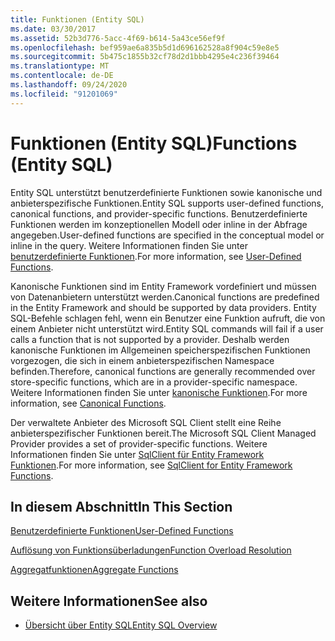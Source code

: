 ```yaml
---
title: Funktionen (Entity SQL)
ms.date: 03/30/2017
ms.assetid: 52b3d776-5acc-4f69-b614-5a43ce56ef9f
ms.openlocfilehash: bef959ae6a835b5d1d696162528a8f904c59e8e5
ms.sourcegitcommit: 5b475c1855b32cf78d2d1bbb4295e4c236f39464
ms.translationtype: MT
ms.contentlocale: de-DE
ms.lasthandoff: 09/24/2020
ms.locfileid: "91201069"
---
```

# <a name="functions-entity-sql"></a><span data-ttu-id="3fc34-102">Funktionen (Entity SQL)</span><span class="sxs-lookup"><span data-stu-id="3fc34-102">Functions (Entity SQL)</span></span>

<span data-ttu-id="3fc34-103">Entity SQL unterstützt benutzerdefinierte Funktionen sowie kanonische und anbieterspezifische Funktionen.</span><span class="sxs-lookup"><span data-stu-id="3fc34-103">Entity SQL supports user-defined functions, canonical functions, and provider-specific functions.</span></span> <span data-ttu-id="3fc34-104">Benutzerdefinierte Funktionen werden im konzeptionellen Modell oder inline in der Abfrage angegeben.</span><span class="sxs-lookup"><span data-stu-id="3fc34-104">User-defined functions are specified in the conceptual model or inline in the query.</span></span> <span data-ttu-id="3fc34-105">Weitere Informationen finden Sie unter [benutzerdefinierte Funktionen](user-defined-functions-entity-sql.md).</span><span class="sxs-lookup"><span data-stu-id="3fc34-105">For more information, see [User-Defined Functions](user-defined-functions-entity-sql.md).</span></span>  
  
 <span data-ttu-id="3fc34-106">Kanonische Funktionen sind im Entity Framework vordefiniert und müssen von Datenanbietern unterstützt werden.</span><span class="sxs-lookup"><span data-stu-id="3fc34-106">Canonical functions are predefined in the Entity Framework and should be supported by data providers.</span></span> <span data-ttu-id="3fc34-107">Entity SQL-Befehle schlagen fehl, wenn ein Benutzer eine Funktion aufruft, die von einem Anbieter nicht unterstützt wird.</span><span class="sxs-lookup"><span data-stu-id="3fc34-107">Entity SQL commands will fail if a user calls a function that is not supported by a provider.</span></span> <span data-ttu-id="3fc34-108">Deshalb werden kanonische Funktionen im Allgemeinen speicherspezifischen Funktionen vorgezogen, die sich in einem anbieterspezifischen Namespace befinden.</span><span class="sxs-lookup"><span data-stu-id="3fc34-108">Therefore, canonical functions are generally recommended over store-specific functions, which are in a provider-specific namespace.</span></span> <span data-ttu-id="3fc34-109">Weitere Informationen finden Sie unter [kanonische Funktionen](canonical-functions.md).</span><span class="sxs-lookup"><span data-stu-id="3fc34-109">For more information, see [Canonical Functions](canonical-functions.md).</span></span>  
  
 <span data-ttu-id="3fc34-110">Der verwaltete Anbieter des Microsoft SQL Client stellt eine Reihe anbieterspezifischer Funktionen bereit.</span><span class="sxs-lookup"><span data-stu-id="3fc34-110">The Microsoft SQL Client Managed Provider provides a set of provider-specific functions.</span></span> <span data-ttu-id="3fc34-111">Weitere Informationen finden Sie unter [SqlClient für Entity Framework Funktionen](../sqlclient-for-ef-functions.md).</span><span class="sxs-lookup"><span data-stu-id="3fc34-111">For more information, see [SqlClient for Entity Framework Functions](../sqlclient-for-ef-functions.md).</span></span>  
  
## <a name="in-this-section"></a><span data-ttu-id="3fc34-112">In diesem Abschnitt</span><span class="sxs-lookup"><span data-stu-id="3fc34-112">In This Section</span></span>  

 [<span data-ttu-id="3fc34-113">Benutzerdefinierte Funktionen</span><span class="sxs-lookup"><span data-stu-id="3fc34-113">User-Defined Functions</span></span>](user-defined-functions-entity-sql.md)  
  
 [<span data-ttu-id="3fc34-114">Auflösung von Funktionsüberladungen</span><span class="sxs-lookup"><span data-stu-id="3fc34-114">Function Overload Resolution</span></span>](function-overload-resolution-entity-sql.md)  
  
 [<span data-ttu-id="3fc34-115">Aggregatfunktionen</span><span class="sxs-lookup"><span data-stu-id="3fc34-115">Aggregate Functions</span></span>](../aggregate-functions-sqlclient-for-entity-framework.md)  
  
## <a name="see-also"></a><span data-ttu-id="3fc34-116">Weitere Informationen</span><span class="sxs-lookup"><span data-stu-id="3fc34-116">See also</span></span>

- [<span data-ttu-id="3fc34-117">Übersicht über Entity SQL</span><span class="sxs-lookup"><span data-stu-id="3fc34-117">Entity SQL Overview</span></span>](entity-sql-overview.md)
